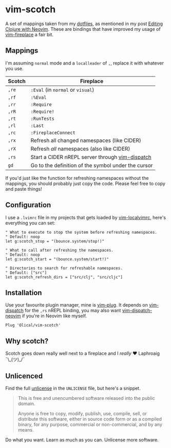 # vim-scotch

A set of mappings taken from my [dotfiles][], as mentioned in my post [Editing Clojure with Neovim][post]. These are bindings that have improved my usage of [vim-fireplace][] a fair bit.

## Mappings

I'm assuming `normal` mode and a `localleader` of `,`, replace it with whatever you use.

| Scotch | Fireplace                                           |
| ------ | --------------------------------------------------- |
| `,re`  | `:Eval` (in `normal` or `visual`)                   |
| `,rf`  | `:%Eval`                                            |
| `,rr`  | `:Require`                                          |
| `,rR`  | `:Require!`                                         |
| `,rt`  | `:RunTests`                                         |
| `,rl`  | `:Last`                                             |
| `,rc`  | `:FireplaceConnect`                                 |
| `,rx`  | Refresh all changed namespaces (like CIDER)         |
| `,rX`  | Refresh *all* namespaces (also like CIDER)          |
| `,rs`  | Start a CIDER nREPL server through [vim-dispatch][] |
| `gd`   | Go to the definition of the symbol under the cursor |

If you'd just like the function for refreshing namespaces without the mappings, you should probably just copy the code. Please feel free to copy and paste things!

## Configuration

I use a `.lvimrc` file in my projects that gets loaded by [vim-localvimrc][], here's everything you can set:

```viml
" What to execute to stop the system before refreshing namespaces.
" Default: noop
let g:scotch_stop = "(bounce.system/stop!)"

" What to call after refreshing the namespaces.
" Default: noop
let g:scotch_start = "(bounce.system/start!)"

" Directories to search for refreshable namespaces.
" Default: ["src"]
let g:scotch_refresh_dirs = ["src/clj", "src/cljc"]
```

## Installation

Use your favourite plugin manager, mine is [vim-plug][]. It depends on [vim-dispatch][] for the `,rs` nREPL binding, you may also want [vim-dispatch-neovim][] if you're in Neovim like myself.

```viml
Plug 'Olical/vim-scotch'
```

## Why scotch?

Scotch goes down really well next to a fireplace and I _really_ :heart: Laphroaig ¯\\\_(ツ)\_/¯

## Unlicenced

Find the full [unlicense][] in the `UNLICENSE` file, but here's a snippet.

>This is free and unencumbered software released into the public domain.
>
>Anyone is free to copy, modify, publish, use, compile, sell, or distribute this software, either in source code form or as a compiled binary, for any purpose, commercial or non-commercial, and by any means.

Do what you want. Learn as much as you can. Unlicense more software.

[unlicense]: http://unlicense.org/
[dotfiles]: https://github.com/Olical/dotfiles
[post]: https://oli.me.uk/2018-05-04-editing-clojure-with-neovim/
[vim-fireplace]: https://github.com/tpope/vim-fireplace
[vim-plug]: https://github.com/junegunn/vim-plug
[vim-localvimrc]: https://github.com/embear/vim-localvimrc
[vim-dispatch]: https://github.com/tpope/vim-dispatch
[vim-dispatch-neovim]: https://github.com/radenling/vim-dispatch-neovim
